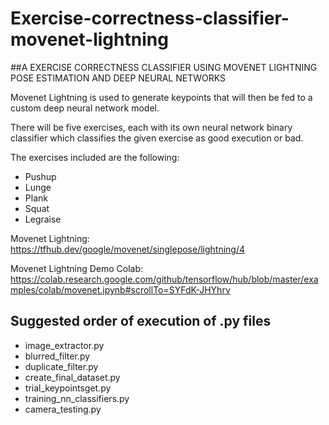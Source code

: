 # Exercise-correctness-classifier-movenet-lightning

##A EXERCISE CORRECTNESS CLASSIFIER USING MOVENET LIGHTNING POSE ESTIMATION AND DEEP NEURAL NETWORKS

Movenet Lightning is used to generate keypoints that will then be fed to a custom deep neural network model.


There will be five exercises, each with its own neural network binary classifier which classifies the given exercise as good execution or bad.

The exercises included are the following:
  - Pushup
  - Lunge
  - Plank
  - Squat
  - Legraise

Movenet Lightning: https://tfhub.dev/google/movenet/singlepose/lightning/4

Movenet Lightning Demo Colab: https://colab.research.google.com/github/tensorflow/hub/blob/master/examples/colab/movenet.ipynb#scrollTo=SYFdK-JHYhrv


## Suggested order of execution of .py files
- image_extractor.py
- blurred_filter.py
- duplicate_filter.py
- create_final_dataset.py
- trial_keypointsget.py
- training_nn_classifiers.py
- camera_testing.py
